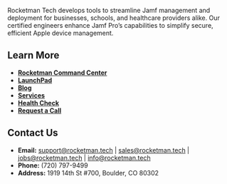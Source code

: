 Rocketman Tech develops tools to streamline Jamf management and deployment for businesses, schools, and healthcare providers alike. Our certified engineers enhance Jamf Pro’s capabilities to simplify secure, efficient Apple device management.

## Learn More
- **[Rocketman Command Center](https://www.rocketman.tech/rocketman-command-center)**
- **[LaunchPad](https://www.rocketman.tech/launchpad)**
- **[Blog](https://www.rocketman.tech/blog)**
- **[Services](https://www.rocketman.tech/services)**
- **[Health Check](https://www.rocketman.tech/health-check)**
- **[Request a Call](https://www.rocketman.tech/request-a-call)**

## Contact Us
- **Email:** [support@rocketman.tech](mailto:support@rocketman.tech) | [sales@rocketman.tech](mailto:sales@rocketman.tech) | [jobs@rocketman.tech](mailto:jobs@rocketman.tech) | [info@rocketman.tech](mailto:info@rocketman.tech)
- **Phone:** (720) 797-9499
- **Address:** 1919 14th St #700, Boulder, CO 80302
